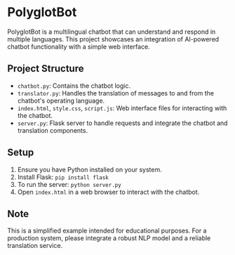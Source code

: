 # PolyglotBot

PolyglotBot is a multilingual chatbot that can understand and respond in multiple languages. This project showcases an integration of AI-powered chatbot functionality with a simple web interface.

## Project Structure

- `chatbot.py`: Contains the chatbot logic.
- `translator.py`: Handles the translation of messages to and from the chatbot's operating language.
- `index.html`, `style.css`, `script.js`: Web interface files for interacting with the chatbot.
- `server.py`: Flask server to handle requests and integrate the chatbot and translation components.

## Setup

1. Ensure you have Python installed on your system.
2. Install Flask: `pip install flask`
3. To run the server: `python server.py`
4. Open `index.html` in a web browser to interact with the chatbot.

## Note

This is a simplified example intended for educational purposes. For a production system, please integrate a robust NLP model and a reliable translation service.
